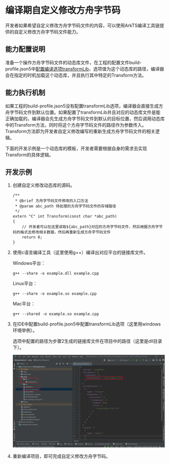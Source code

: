 # 编译期自定义修改方舟字节码

开发者如果希望自定义修改方舟字节码文件的内容，可以使用ArkTS编译工具链提供的自定义修改方舟字节码文件能力。

## 能力配置说明

准备一个操作方舟字节码文件的动态库文件，在工程的配置文件build-profile.json5中[配置编译选项transformLib](arkoptions-guide.md)，选项值为这个动态库的路径，编译器会在指定的时机加载这个动态库，并且执行其中特定的Transform方法。

## 能力执行机制

如果工程的build-profile.json5没有配置transformLib选项，编译器会直接生成方舟字节码文件到默认位置。如果配置了transformLib并且对应的动态库文件是能正确加载的，编译器会先生成方舟字节码文件到默认的目标位置，然后调用动态库中的Transform方法，同时将这个方舟字节码文件的路径作为参数传入。Transform方法即为开发者自定义修改编写的重新生成方舟字节码文件的相关逻辑。

下面的开发示例是一个动态库的模板，开发者需要根据自身的需求去实现Transform的具体逻辑。

## 开发示例

1. 创建自定义修改动态库的源码。

   ```
   /**
    * @brief 方舟字节码文件修改的入口方法
    * @param abc_path 待处理的方舟字节码文件的存储路径
    */
   extern "C" int Transform(const char *abc_path)
   {
       // 开发者可以在这里读取${abc_path}对应的方舟字节码文件，然后根据方舟字节码的格式去修改相关数据，然后再重新生成方舟字节码文件
       return 0;
   }
   ```

2. 使用c语言编译工具（这里使用g++）编译出对应平台的链接库文件。

   Windows平台：

   ```
   g++ --share -o example.dll example.cpp
   ```

   Linux平台：

   ```
   g++ --share -o example.so example.cpp
   ```

   Mac平台：

   ```
   g++ --shared -o example.so example.cpp
   ```

3. 在IDE中配置build-profile.json5中配置transformLib选项（这里用windows环境举例）。

   选项中配置的路径为步骤2生成的链接库文件在项目中的路径（这里是dll目录下）。

   ![zh-cn_image_0000002079773605](figures/zh-cn_image_0000002079773605.png)

4. 重新编译项目，即可完成自定义修改方舟字节码。
